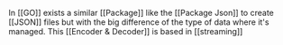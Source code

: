 
In [[GO]] exists a similar [[Package]] like the [[Package Json]] to create [[JSON]] files but with the big difference of the type of data where it's managed. This [[Encoder & Decoder]] is based in [[streaming]]
